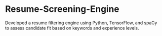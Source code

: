 # Resume-Screening-Engine
Developed a resume filtering engine using Python, TensorFlow, and spaCy to assess candidate fit based on keywords and experience levels.
